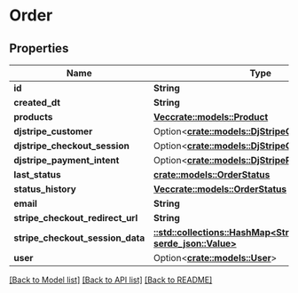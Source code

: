 # Order

## Properties

Name | Type | Description | Notes
------------ | ------------- | ------------- | -------------
**id** | **String** |  | [readonly]
**created_dt** | **String** |  | [readonly]
**products** | [**Vec<crate::models::Product>**](Product.md) |  | [readonly]
**djstripe_customer** | Option<[**crate::models::DjStripeCustomer**](DjStripeCustomer.md)> |  | [readonly]
**djstripe_checkout_session** | Option<[**crate::models::DjStripeCheckoutSession**](DjStripeCheckoutSession.md)> |  | [readonly]
**djstripe_payment_intent** | Option<[**crate::models::DjStripePaymentIntent**](DjStripePaymentIntent.md)> |  | [readonly]
**last_status** | [**crate::models::OrderStatus**](OrderStatus.md) |  | 
**status_history** | [**Vec<crate::models::OrderStatus>**](OrderStatus.md) |  | 
**email** | **String** |  | 
**stripe_checkout_redirect_url** | **String** |  | [readonly]
**stripe_checkout_session_data** | [**::std::collections::HashMap<String, serde_json::Value>**](serde_json::Value.md) |  | [readonly]
**user** | Option<[**crate::models::User**](User.md)> |  | [optional]

[[Back to Model list]](../README.md#documentation-for-models) [[Back to API list]](../README.md#documentation-for-api-endpoints) [[Back to README]](../README.md)



